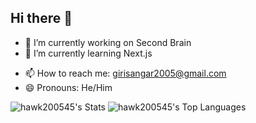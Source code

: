 ## Hi there 👋


- 🔭 I’m currently working on Second Brain
- 🌱 I’m currently learning Next.js
<!-- 👯 I’m looking to collaborate on ... -->
<!-- 🤔 I’m looking for help with ... -->
- 📫 How to reach me: girisangar2005@gmail.com
- 😄 Pronouns: He/Him

![hawk200545's Stats](https://github-readme-stats.vercel.app/api?username=hawk200545&theme=nord&show_icons=true&hide_border=false&count_private=true)
![hawk200545's Top Languages](https://github-readme-stats.vercel.app/api/top-langs/?username=hawk200545&theme=nord&show_icons=true&hide_border=false&layout=compact)
